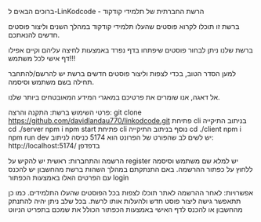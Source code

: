 ברוכים הבאים ל-LinKodcode - הרשת החברתית של תלמידי קודקוד

ברשת זו תוכלו לקרוא פוסטים שהעלו תלמידי קודקוד במהלך השנים וליצור פוסטים חדשים להנאתכם.

ברשת שלנו ניתן לבחור פוסטים שיפתחו בדף נפרד באמצעות לחיצה עליהם וקיים אפילו דף אישי לכל משתמש!!!

למען הסדר הטוב, בכדי לצפות וליצור פוסטים חדשים ברשת יש להרשם/להתחבר תחילה בשם משתמש וסיסמה.

אל דאגה, אנו שומרים את פרטיכם במאגרי המידע המאובטחים ביותר שלנו.

פרטי השימוש ברשת:
התקנה והרצה:
git clone https://github.com/davidlandau770/linkodcode.git
פתיחת cli בניתוב התיקייה
cd ./server
npm i
npm start
פתיחת cli נוסף בניתוב התיקייה
cd ./client
npm i
npm run dev
יש לשים לב שהפורט של הפרונט הוא 5174
כניסה לניתוב: http://localhost:5174/ בדפדפן

הרשמה והתחברות:
ראשית יש להקיש על register
יש למלא שם משתמש וסיסמה
ללחוץ על כפתור ההרשמה.
באם התנתקתם במהלך השהות ברשת מהחשבון יש להכנס עם הפרטים האלו באמצעות הכפתור login

אפשרויות:
לאחר ההרשמה לאתר תוכלו לצפות בכל הפוסטים שהעלו התלמידים.
כמו כן תתאפשר גישה ליצור פוסט חדש ולהעלות אותו לרשת.
בכל שלב ניתן יהיה להתנתק מהחשבון או להכנס לדף האישי באמצעות הכפתור הכולל את שמכם בתפריט הניווט